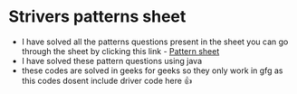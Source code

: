 # Strivers patterns sheet
- I have solved all the patterns questions present in the sheet you can go through the sheet by clicking this link - [Pattern sheet](https://takeuforward.org/strivers-a2z-dsa-course/must-do-pattern-problems-before-starting-dsa/)
- I have solved these pattern questions using java 
- these codes are solved in geeks for geeks so they only work in gfg as this codes dosent include driver code here 👍
